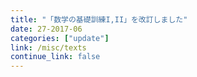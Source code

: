 ```yaml
---
title: "「数学の基礎訓練I,II」を改訂しました"
date: 27-2017-06
categories: ["update"]
link: /misc/texts
continue_link: false
---
```

